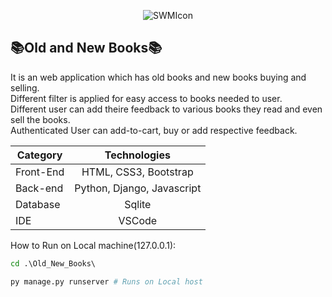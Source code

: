 <p align="center">
  <img src="https://user-images.githubusercontent.com/69793689/131490387-f9995756-f6b1-4f22-a2e3-cef6872bb0b9.png" alt="SWMIcon"/>
</p> 

## :books:Old and New Books:books:
 
 It is an web application which has old books and new books buying and selling. <br/>
 Different filter is applied for easy access to books needed to user. <br/>
 Different user can add theire feedback to various books they read and even sell the books.<br/> 
 Authenticated User can add-to-cart, buy or add respective feedback.<br/>

| Category | Technologies | 
|-----------|:-----------:|
| Front-End | HTML, CSS3, Bootstrap | 
| Back-end | Python, Django, Javascript | 
| Database | Sqlite | 
| IDE | VSCode | 
 
 How to Run on Local machine(127.0.0.1):
```cmd
cd .\Old_New_Books\
```
 ```python
 py manage.py runserver # Runs on Local host
 ```
 
